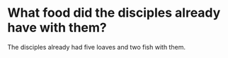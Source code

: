 # What food did the disciples already have with them?

The disciples already had five loaves and two fish with them.
